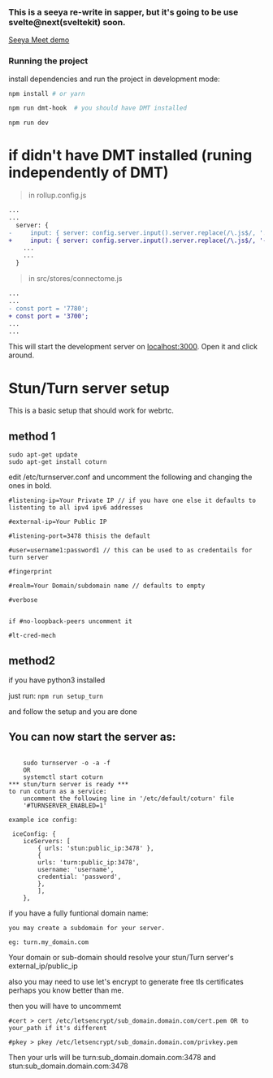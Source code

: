 ### This is a seeya re-write in sapper, but it's going to be use svelte@next(sveltekit) soon.

[Seeya Meet demo](https://seeya-meet.herokuapp.com)

### Running the project

install dependencies and run the project in development mode:

```bash
npm install # or yarn

npm run dmt-hook  # you should have DMT installed

npm run dev
```

# if didn't have DMT installed (runing independently of DMT)

> in rollup.config.js

```diff
...
...
  server: {
-     input: { server: config.server.input().server.replace(/\.js$/, '.ts') },
+     input: { server: config.server.input().server.replace(/\.js$/, '-dmt.js') },
    ...
    ...
  }
```

> in src/stores/connectome.js

```diff
...
...
- const port = '7780';
+ const port = '3700';
...
...
```

This will start the development server on [localhost:3000](http://localhost:3000). Open it and click around.

# Stun/Turn server setup

This is a basic setup that should work for webrtc.

## method 1

```
sudo apt-get update
sudo apt-get install coturn

```

edit /etc/turnserver.conf and uncomment the following and changing the ones in bold.

```
#listening-ip=Your Private IP // if you have one else it defaults to listenting to all ipv4 ipv6 addresses

#external-ip=Your Public IP

#listening-port=3478 thisis the default

#user=username1:password1 // this can be used to as credentails for turn server

#fingerprint

#realm=Your Domain/subdomain name // defaults to empty

#verbose


if #no-loopback-peers uncomment it

#lt-cred-mech
```

## method2

if you have python3 installed

just run:
`npm run setup_turn`

and follow the setup and you are done

## You can now start the server as:

```

    sudo turnserver -o -a -f
    OR
    systemctl start coturn
*** stun/turn server is ready ***
to run coturn as a service:
    uncomment the following line in '/etc/default/coturn' file
    '#TURNSERVER_ENABLED=1'

example ice config:

 iceConfig: {
    iceServers: [
        { urls: 'stun:public_ip:3478' },
        {
        urls: 'turn:public_ip:3478',
        username: 'username',
        credential: 'password',
        },
        ],
    },
```

if you have a fully funtional domain name:

    you may create a subdomain for your server.

    eg: turn.my_domain.com

Your domain or sub-domain should resolve your stun/Turn server's external_ip/public_ip

also you may need to use let's encrypt to generate free tls certificates perhaps you know better than me.

then you will have to uncommemt

    #cert > cert /etc/letsencrypt/sub_domain.domain.com/cert.pem OR to your_path if it's different

    #pkey > pkey /etc/letsencrypt/sub_domain.domain.com/privkey.pem

Then your urls will be turn:sub_domain.domain.com:3478 and stun:sub_domain.domain.com:3478
